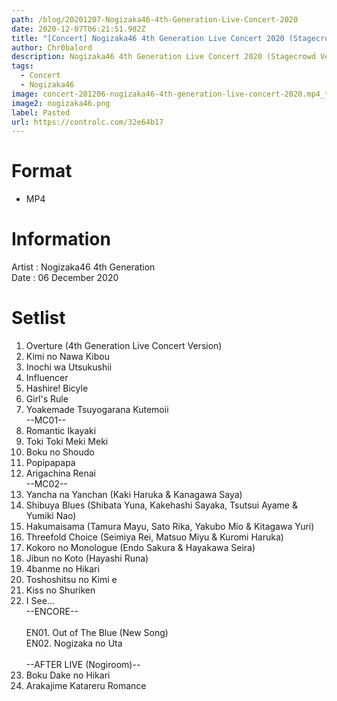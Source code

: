 ```yaml
---
path: /blog/20201207-Nogizaka46-4th-Generation-Live-Concert-2020
date: 2020-12-07T06:21:51.982Z
title: "[Concert] Nogizaka46 4th Generation Live Concert 2020 (Stagecrowd Version)"
author: Chr0balord
description: Nogizaka46 4th Generation Live Concert 2020 (Stagecrowd Version)
tags:
  - Concert
  - Nogizaka46
image: concert-201206-nogizaka46-4th-generation-live-concert-2020.mp4_thumbs.jpg
image2: nogizaka46.png
label: Pasted
url: https://controlc.com/32e64b17
---
```

# Format

* MP4

# Information

Artist : Nogizaka46 4th Generation <br>
Date : 06 December 2020

# Setlist

1. Overture (4th Generation Live Concert Version)
2. Kimi no Nawa Kibou
3. Inochi wa Utsukushii
4. Influencer
5. Hashire! Bicyle
6. Girl's Rule
7. Yoakemade Tsuyogarana Kutemoii\
   --MC01-- <br>
8. Romantic Ikayaki
9. Toki Toki Meki Meki
10. Boku no Shoudo
11. Popipapapa
12. Arigachina Renai\
    --MC02-- <br>
13. Yancha na Yanchan (Kaki Haruka & Kanagawa Saya)
14. Shibuya Blues (Shibata Yuna, Kakehashi Sayaka, Tsutsui Ayame & Yumiki Nao)
15. Hakumaisama (Tamura Mayu, Sato Rika, Yakubo Mio & Kitagawa Yuri)
16. Threefold Choice (Seimiya Rei, Matsuo Miyu & Kuromi Haruka)
17. Kokoro no Monologue (Endo Sakura & Hayakawa Seira)
18. Jibun no Koto (Hayashi Runa)
19. 4banme no Hikari
20. Toshoshitsu no Kimi e
21. Kiss no Shuriken
22. I See...\
    --ENCORE-- <br>\
    EN01. Out  of The Blue (New Song)\
    EN02. Nogizaka no Uta  <br>\
    --AFTER LIVE (Nogiroom)-- <br>
23. Boku Dake no Hikari
24. Arakajime Katareru Romance